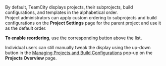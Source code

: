 [//]: # (title: Ordering Projects and Build Configurations)
[//]: # (auxiliary-id: Ordering Projects and Build Configurations)
By default, TeamCity displays projects, their subprojects, build configurations, and templates in the alphabetical order.   
Project administrators can apply custom ordering to subprojects and build configurations on the __Project Settings__ page for the parent project and use it as the default order.

__To enable reordering__, use the corresponding button above the list.

Individual users can still manually tweak the display using the up\-down button in the [Managing Projects and Build Configurations](managing-projects-and-build-configurations.md) pop\-up on the __Projects Overview__ page.
